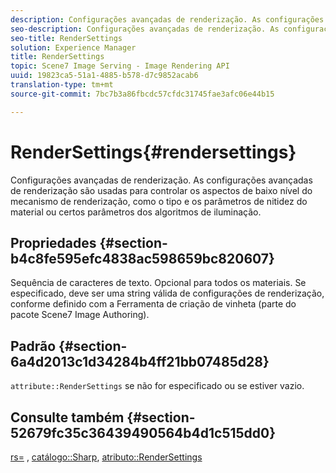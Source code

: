 ```yaml
---
description: Configurações avançadas de renderização. As configurações avançadas de renderização são usadas para controlar os aspectos de baixo nível do mecanismo de renderização, como o tipo e os parâmetros de nitidez do material ou certos parâmetros dos algoritmos de iluminação.
seo-description: Configurações avançadas de renderização. As configurações avançadas de renderização são usadas para controlar os aspectos de baixo nível do mecanismo de renderização, como o tipo e os parâmetros de nitidez do material ou certos parâmetros dos algoritmos de iluminação.
seo-title: RenderSettings
solution: Experience Manager
title: RenderSettings
topic: Scene7 Image Serving - Image Rendering API
uuid: 19823ca5-51a1-4885-b578-d7c9852acab6
translation-type: tm+mt
source-git-commit: 7bc7b3a86fbcdc57cfdc31745fae3afc06e44b15

---
```



# RenderSettings{#rendersettings}

Configurações avançadas de renderização. As configurações avançadas de renderização são usadas para controlar os aspectos de baixo nível do mecanismo de renderização, como o tipo e os parâmetros de nitidez do material ou certos parâmetros dos algoritmos de iluminação.

## Propriedades {#section-b4c8fe595efc4838ac598659bc820607}

Sequência de caracteres de texto. Opcional para todos os materiais. Se especificado, deve ser uma string válida de configurações de renderização, conforme definido com a Ferramenta de criação de vinheta (parte do pacote Scene7 Image Authoring).

## Padrão {#section-6a4d2013c1d34284b4ff21bb07485d28}

`attribute::RenderSettings` se não for especificado ou se estiver vazio.

## Consulte também {#section-52679fc35c36439490564b4d1c515dd0}

[rs=](../../../../../ir-api/http-protocol/image-rendering-api-ref/c-ir-http-protocol-ref/c-ir-http-protocol-command-reference/r-ir-rs.md#reference-d20cefaaa6cd4f449d1591c87959b4cf) , [catálogo::Sharp](../../../../../ir-api/material-cat/image-rendering-api-ref/c-ir-material-catalog/c-ir-material-data-reference/r-ir-sharp-dataref.md#reference-f79a14bd52474dfd8495115d398a30d0), [atributo::RenderSettings](../../../../../ir-api/material-cat/image-rendering-api-ref/c-ir-material-catalog/c-ir-attributes-reference/r-ir-rendersettings.md#reference-f3ae5e18095d40b2a8edef957dd82fbd)
